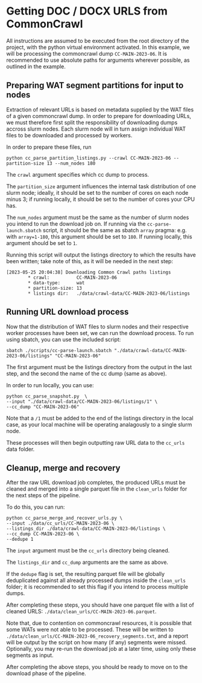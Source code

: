# Getting DOC / DOCX URLS from CommonCrawl

All instructions are assumed to be executed from the root directory of the project, with the python virtual environment
activated. In this example, we will be processing the commoncrawl dump `CC-MAIN-2023-06`. It is recommended to use
absolute paths for arguments wherever possible, as outlined in the example.

## Preparing WAT segment partitions for input to nodes

Extraction of relevant URLs is based on metadata supplied by the WAT files of a given commoncrawl dump.
In order to prepare for downloading URLs, we must therefore first split the responsibility of
downloading dumps accross slurm nodes. Each slurm node will in turn assign individual
WAT files to be downloaded and processed by workers.

In order to prepare these files, run

```shell
python cc_parse_partition_listings.py --crawl CC-MAIN-2023-06 --partition-size 13 --num_nodes 180
```

The `crawl` argument specifies which cc dump to process.

The `partition_size` argument influences the internal task distribution of one slurm node; ideally, it should be set to
the number of cores on each node minus 3; if running locally, it should be set to the number of cores your CPU has.

The `num_nodes` argument must be the same as the number of slurm nodes you intend to run the download job on. If running
via the `cc-parse-launch.sbatch`
script, it should be the same as sbatch `array` pragma: e.g. with `array=1-180`, this argument should be set to `180`.
If running locally, this argument should be set to `1`.

Running this script will output the listings directory to which the results have been written; take note of this, as it
will be needed in the next step:

```shell
[2023-05-25 20:04:38] Downloading Common Crawl paths listings
        * crawl:          CC-MAIN-2023-06
        * data-type:      wat
        * partition-size: 13
        * listings dir:   ./data/crawl-data/CC-MAIN-2023-06/listings
```

## Running URL download process

Now that the distribution of WAT files to slurm nodes and their respective worker processes have been set, we can run
the download process.
To run using sbatch, you can use the included script:

```shell
sbatch ./scripts/cc-parse-launch.sbatch "./data/crawl-data/CC-MAIN-2023-06/listings" "CC-MAIN-2023-06"
```

The first argument must be the listings directory from the output in the last step, and the second the name of the cc
dump (same as above).

In order to run locally, you can use:

```shell
python cc_parse_snapshot.py  \
--input "./data/crawl-data/CC-MAIN-2023-06/listings/1" \
--cc_dump "CC-MAIN-2023-06"
```

Note that a `/1` must be added to the end of the listings directory in the local case, as your local machine will be
operating analagously to a single slurm node.

These processes will then begin outputting raw URL data to the `cc_urls` data folder.

## Cleanup, merge and recovery

After the raw URL download job completes, the produced URLs must be cleaned and merged into a single parquet file in
the `clean_urls` folder for the next steps of the pipeline.

To do this, you can run:

```shell
python cc_parse_merge_and_recover_urls.py \
--input ./data/cc_urls/CC-MAIN-2023-06 \
--listings_dir ./data/crawl-data/CC-MAIN-2023-06/listings \
--cc_dump CC-MAIN-2023-06 \
--dedupe 1
```

The `input` argument must be the `cc_urls` directory being cleaned.

The `listings_dir` and `cc_dump` arguments are the same as above.

If the `dedupe` flag is set, the resulting parquet file will be globally deduplicated against all already processed
dumps inside the `clean_urls` folder; it is recommended to set this flag if you intend to process multiple dumps.

After completing these steps, you should have one parquet file with a list of cleaned
URLS: `./data/clean_urls/CC-MAIN-2023-06.parquet`.

Note that, due to contention on commoncrawl resources, it is possible that some WATs were not able to be processed.
These will be written to `./data/clean_urls/CC-MAIN-2023-06_recovery_segments.txt`, and a report will be output by the
script on how many (if any) segments were missed. Optionally, you may
re-run the download job at a later time, using only these segments as input.

After completing the above steps, you should be ready to move on to the download phase of the pipeline.
